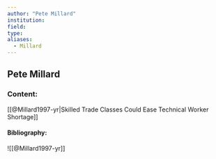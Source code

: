 ```yaml
---
author: "Pete Millard"
institution:
field:
type:
aliases:
  - Millard
---
```


## Pete Millard

### Content:
[[@Millard1997-yr|Skilled Trade Classes Could Ease Technical Worker Shortage]]

#### Bibliography:

![[@Millard1997-yr]]